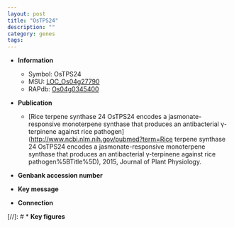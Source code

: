 ```yaml
---
layout: post
title: "OsTPS24"
description: ""
category: genes
tags: 
---
```


* **Information**  
    + Symbol: OsTPS24  
    + MSU: [LOC_Os04g27790](http://rice.uga.edu/cgi-bin/ORF_infopage.cgi?orf=LOC_Os04g27790)  
    + RAPdb: [Os04g0345400](https://rapdb.dna.affrc.go.jp/locus/?name=Os04g0345400)  

* **Publication**  
    + [Rice terpene synthase 24 OsTPS24 encodes a jasmonate-responsive monoterpene synthase that produces an antibacterial γ-terpinene against rice pathogen](http://www.ncbi.nlm.nih.gov/pubmed?term=Rice terpene synthase 24 OsTPS24 encodes a jasmonate-responsive monoterpene synthase that produces an antibacterial γ-terpinene against rice pathogen%5BTitle%5D), 2015, Journal of Plant Physiology.

* **Genbank accession number**  

* **Key message**  

* **Connection**  

[//]: # * **Key figures**  


